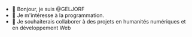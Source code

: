 - 👋 Bonjour, je suis @GELJORF
- 👀 Je m'intéresse à la programmation.
- 💞️ Je souhaiterais collaborer à des projets en humanités numériques et en développement Web

<!---
GELJORF/GELJORF is a ✨ special ✨ repository because its `README.md` (this file) appears on your GitHub profile.
You can click the Preview link to take a look at your changes.
--->
